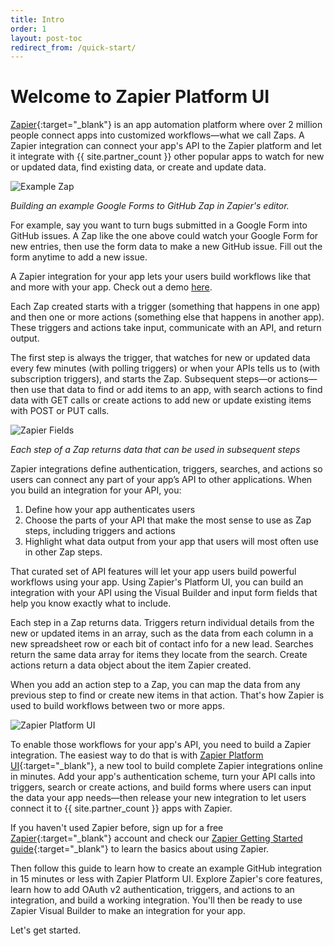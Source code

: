 ```yaml
---
title: Intro
order: 1
layout: post-toc
redirect_from: /quick-start/
---
```


# Welcome to Zapier Platform UI

[Zapier](https://zapier.com/){:target="_blank"} is an app automation platform where over 2 million people connect apps into customized workflows—what we call Zaps. A Zapier integration can connect your app's API to the Zapier platform and let it integrate with {{ site.partner_count }} other popular apps to watch for new or updated data, find existing data, or create and update data.

![Example Zap](https://cdn.zappy.app/eeff50e2737492689f688c379c1db65a.gif)

_Building an example Google Forms to GitHub Zap in Zapier's editor._

For example, say you want to turn bugs submitted in a Google Form into GitHub issues. A Zap like the one above could watch your Google Form for new entries, then use the form data to make a new GitHub issue. Fill out the form anytime to add a new issue.

A Zapier integration for your app lets your users build workflows like that and more with your app. Check out a demo [here](https://zapier.com/demo). 

Each Zap created starts with a trigger (something that happens in one app) and then one or more actions (something else that happens in another app). These triggers and actions take input, communicate with an API, and return output. 

The first step is always the trigger, that watches for new or updated data every few minutes (with polling triggers) or when your APIs tells us to (with subscription triggers), and starts the Zap. Subsequent steps—or actions—then use that data to find or add items to an app, with search actions to find data with GET calls or create actions to add new or update existing items with POST or PUT calls.

![Zapier Fields](https://cdn.zappy.app/494bbd089cb1c74b65c8da7ea42b27a0.gif)

_Each step of a Zap returns data that can be used in subsequent steps_

Zapier integrations define authentication, triggers, searches, and actions so users can connect any part of your app’s API to other applications. When you build an integration for your API, you:

1. Define how your app authenticates users
2. Choose the parts of your API that make the most sense to use as Zap steps, including triggers and actions
3. Highlight what data output from your app that users will most often use in other Zap steps.

That curated set of API features will let your app users build powerful workflows using your app. Using Zapier's Platform UI, you can build an integration with your API using the Visual Builder and input form fields that help you know exactly what to include.

Each step in a Zap returns data. Triggers return individual details from the new or updated items in an array, such as the data from each column in a new spreadsheet row or each bit of contact info for a new lead. Searches return the same data array for items they locate from the search. Create actions return a data object about the item Zapier created.

When you add an action step to a Zap, you can map the data from any previous step to find or create new items in that action. That's how Zapier is used to build workflows between two or more apps. 

![Zapier Platform UI](https://cdn.zappy.app/7867bacc33c2eab4b4147d65d5e5171d.png)

To enable those workflows for your app's API, you need to build a Zapier integration. The easiest way to do that is with [Zapier Platform UI](https://developer.zapier.com/){:target="_blank"}, a new tool to build complete Zapier integrations online in minutes. Add your app's authentication scheme, turn your API calls into triggers, search or create actions, and build forms where users can input the data your app needs—then release your new integration to let users connect it to {{ site.partner_count }} apps with Zapier.

If you haven't used Zapier before, sign up for a free [Zapier](https://zapier.com/){:target="_blank"} account and check our [Zapier Getting Started guide](https://zapier.com/learn/zapier-quick-start-guide/ ){:target="_blank"} to learn the basics about using Zapier.

Then follow this guide to learn how to create an example GitHub integration in 15 minutes or less with Zapier Platform UI. Explore Zapier's core features, learn how to add OAuth v2 authentication, triggers, and actions to an integration, and build a working integration. You'll then be ready to use Zapier Visual Builder to make an integration for your app.

Let's get started.
